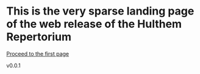 # This is the very sparse landing page of the web release of the Hulthem Repertorium

<a href="public/hulthem_repertorium_1.html">Proceed to the first page</a>

v0.0.1